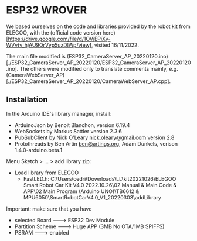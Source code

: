 # ESP32 WROVER

We based ourselves on the code and libraries provided by the robot kit from ELEGOO, with the (official code version here)[https://drive.google.com/file/d/1OVjEPiXy-WVvtv_hjAU9QrVyp5uzDlWp/view], visited 16/11/2022.

The main file modified is (ESP32_CameraServer_AP_20220120.ino)[./ESP32_CameraServer_AP_20220120/ESP32_CameraServer_AP_20220120.ino]. The others were modified only to translate comments mainly, e.g. (CameraWebServer_AP)[./ESP32_CameraServer_AP_20220120/CameraWebServer_AP.cpp].

## Installation

In the Arduino IDE's library manager, install:

 - ArduinoJson by Benoit Blanchon, version 6.19.4
 - WebSockets by Markus Sattler version 2.3.6
 - PubSubClient by Nick O'Leary <nick.oleary@gmail.com> version 2.8
 - Protothreads by Ben Artin <ben@artings.org>, Adam Dunkels, verison 1.4.0-arduino.beta.1

 Menu Sketch > ... > add library zip:
 - Load library from ELEGOO
   - FastLED.h: C:\Users\cedri\Downloads\LL\kit20221026\ELEGOO Smart Robot Car Kit V4.0 2022.10.26\02 Manual & Main Code & APP\02 Main Program   (Arduino UNO)\TB6612 & MPU6050\SmartRobotCarV4.0_V1_20220303\addLibrary

 Important: make sure that you have 
 - selected Board ---> ESP32 Dev Module
 - Partition Scheme ---> Huge APP (3MB No OTA/1MB SPIFFS)
 - PSRAM ---> enabled